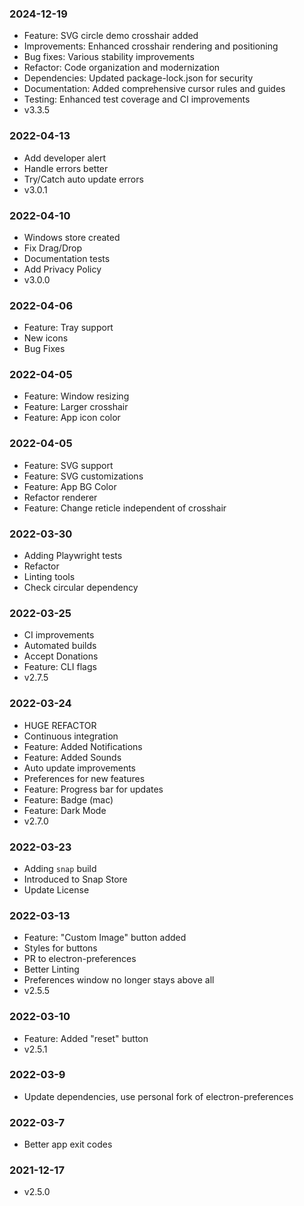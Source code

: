 ### 2024-12-19

- Feature: SVG circle demo crosshair added
- Improvements: Enhanced crosshair rendering and positioning
- Bug fixes: Various stability improvements
- Refactor: Code organization and modernization
- Dependencies: Updated package-lock.json for security
- Documentation: Added comprehensive cursor rules and guides
- Testing: Enhanced test coverage and CI improvements
- v3.3.5

### 2022-04-13

- Add developer alert
- Handle errors better
- Try/Catch auto update errors
- v3.0.1

### 2022-04-10

- Windows store created
- Fix Drag/Drop
- Documentation tests
- Add Privacy Policy
- v3.0.0

### 2022-04-06

- Feature: Tray support
- New icons
- Bug Fixes

### 2022-04-05

- Feature: Window resizing
- Feature: Larger crosshair
- Feature: App icon color

### 2022-04-05

- Feature: SVG support
- Feature: SVG customizations
- Feature: App BG Color
- Refactor renderer
- Feature: Change reticle independent of crosshair

### 2022-03-30

- Adding Playwright tests
- Refactor
- Linting tools
- Check circular dependency

### 2022-03-25

- CI improvements
- Automated builds
- Accept Donations
- Feature: CLI flags
- v2.7.5

### 2022-03-24

- HUGE REFACTOR
- Continuous integration
- Feature: Added Notifications
- Feature: Added Sounds
- Auto update improvements
- Preferences for new features
- Feature: Progress bar for updates
- Feature: Badge (mac)
- Feature: Dark Mode
- v2.7.0

### 2022-03-23

- Adding `snap` build
- Introduced to Snap Store
- Update License

### 2022-03-13

- Feature: "Custom Image" button added
- Styles for buttons
- PR to electron-preferences
- Better Linting
- Preferences window no longer stays above all
- v2.5.5

### 2022-03-10

- Feature: Added "reset" button
- v2.5.1

### 2022-03-9

- Update dependencies, use personal fork of electron-preferences

### 2022-03-7

- Better app exit codes

### 2021-12-17

- v2.5.0
